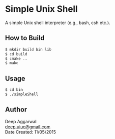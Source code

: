 Simple Unix Shell
=================

A simple Unix shell interpreter (e.g., bash, csh etc.).

How to Build
------------
```sh
$ mkdir build bin lib
$ cd build
$ cmake ..
$ make
```

Usage
-----
```sh
$ cd bin
$ ./simpleShell
```

Author
------
Deep Aggarwal  
deep.uiuc@gmail.com  
Date Created: 11/05/2015  
